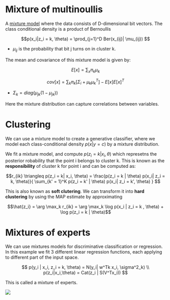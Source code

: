 # Mixture of multinoullis

A [mixture model](mixture_models.md) where the data consists of D-dimensional bit vectors. The class conditional density is a product of Bernoullis

$$p(x_i|z_i = k, \theta) = \prod_{j=1}^D Ber(x_{ij}| \mu_{ij})  $$ 

* $\mu_{ij}$ is the probability that bit j turns on in cluster k.

The mean and covariance of this mixture model is given by:

$$
E[x] = \sum_x \pi_k \mu_k
$$

$$
cov[x] = \sum_{k} \pi_k [\Sigma_i + \mu_k\mu_k^T] - E[x]E[x]^T
$$

* $\Sigma_k = diag(\mu_{jk}(1 - \mu_{jk}))$

Here the mixture distribution can capture correlations between variables.

# Clustering
We can use a mixture model to create a generative classifier, where we model each class-conditional density $p(x|y=c)$ by a mixture distribution.

We fit a mixture model, and compute $p(z_i = k| x_i, \theta)$ which represetns the posterior robability that the point i belongs to cluster k. This is known as the **responsibility** of cluster k for point i and can be computed as:

$$r_{ik} \triangleq p(z_i = k| x_i, \theta) = \frac{p(z_i = k | \theta) p(x_i| z_i = k, \theta)}{ \sum_{k' = 1}^K p(z_i = k' | \theta) p(x_i| z_i = k', \theta) } $$

This is also known as **soft clutering**. We can transform it into **hard clustering** by using the MAP estimate by approximating

$$\hat{z_i} = \arg \max_k r_{ik} = \arg \max_k \log p(x_i | z_i = k , \theta) + \log p(z_i = k | \theta)$$

#  Mixtures of experts
We can use mixtures models for discriminative classification or regression. In this example we fit 3 different linear regression functions, each applying to different part of the input space.

$$
p(y_i | x_i, z_i = k, \theta) = N(y_i| w^Tk x_i, \sigma^2_k) \\
p(z_i|x_i,\theta) = Cat(z_i | S(V^Tx_i))
$$

This is called a mixture of experts.

![](../.images/machine_learning/mixture_of_experts.png)